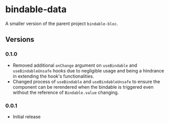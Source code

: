 # bindable-data
A smaller version of the parent project `bindable-bloc`.

## Versions
### 0.1.0
- Removed additional `onChange` argument on `useBindable` and `useBindableUnsafe` hooks due to negligible usage and being a hindrance in extending the hook's functionalities.
- Changed process of `useBindable` and `useBindableUnsafe` to ensure the component can be rerendered when the bindable is triggered even without the reference of `Bindable.value` changing.
### 0.0.1
- Initial release